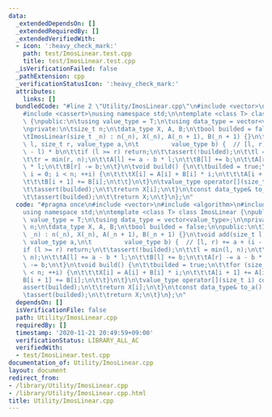 ```yaml
---
data:
  _extendedDependsOn: []
  _extendedRequiredBy: []
  _extendedVerifiedWith:
  - icon: ':heavy_check_mark:'
    path: test/ImosLinear.test.cpp
    title: test/ImosLinear.test.cpp
  _isVerificationFailed: false
  _pathExtension: cpp
  _verificationStatusIcon: ':heavy_check_mark:'
  attributes:
    links: []
  bundledCode: "#line 2 \"Utility/ImosLinear.cpp\"\n#include <vector>\n#include <algorithm>\n\
    #include <cassert>\nusing namespace std;\n\ntemplate <class T> class ImosLinear\
    \ {\npublic:\n\tusing value_type = T;\n\tusing data_type = vector<value_type>;\n\
    \nprivate:\n\tsize_t n;\n\tdata_type X, A, B;\n\tbool builded = false;\n\npublic:\n\
    \tImosLinear(size_t _n) : n(_n), X(_n), A(_n + 1), B(_n + 1) {}\n\tvoid add(size_t\
    \ l, size_t r, value_type a,\n\t         value_type b) {  // [l, r) += a + (i\
    \ - l) * b\n\t\tif (l >= r) return;\n\t\tassert(!builded);\n\t\tl = min(l, n);\n\
    \t\tr = min(r, n);\n\t\tA[l] += a - b * l;\n\t\tB[l] += b;\n\t\tA[r] -= a - b\
    \ * l;\n\t\tB[r] -= b;\n\t}\n\tvoid build() {\n\t\tbuilded = true;\n\t\tfor (size_t\
    \ i = 0; i < n; ++i) {\n\t\t\tX[i] = A[i] + B[i] * i;\n\t\t\tA[i + 1] += A[i];\n\
    \t\t\tB[i + 1] += B[i];\n\t\t}\n\t}\n\tvalue_type operator[](size_t i) const {\n\
    \t\tassert(builded);\n\t\treturn X[i];\n\t}\n\tconst data_type& to_a() const {\n\
    \t\tassert(builded);\n\t\treturn X;\n\t}\n};\n"
  code: "#pragma once\n#include <vector>\n#include <algorithm>\n#include <cassert>\n\
    using namespace std;\n\ntemplate <class T> class ImosLinear {\npublic:\n\tusing\
    \ value_type = T;\n\tusing data_type = vector<value_type>;\n\nprivate:\n\tsize_t\
    \ n;\n\tdata_type X, A, B;\n\tbool builded = false;\n\npublic:\n\tImosLinear(size_t\
    \ _n) : n(_n), X(_n), A(_n + 1), B(_n + 1) {}\n\tvoid add(size_t l, size_t r,\
    \ value_type a,\n\t         value_type b) {  // [l, r) += a + (i - l) * b\n\t\t\
    if (l >= r) return;\n\t\tassert(!builded);\n\t\tl = min(l, n);\n\t\tr = min(r,\
    \ n);\n\t\tA[l] += a - b * l;\n\t\tB[l] += b;\n\t\tA[r] -= a - b * l;\n\t\tB[r]\
    \ -= b;\n\t}\n\tvoid build() {\n\t\tbuilded = true;\n\t\tfor (size_t i = 0; i\
    \ < n; ++i) {\n\t\t\tX[i] = A[i] + B[i] * i;\n\t\t\tA[i + 1] += A[i];\n\t\t\t\
    B[i + 1] += B[i];\n\t\t}\n\t}\n\tvalue_type operator[](size_t i) const {\n\t\t\
    assert(builded);\n\t\treturn X[i];\n\t}\n\tconst data_type& to_a() const {\n\t\
    \tassert(builded);\n\t\treturn X;\n\t}\n};\n"
  dependsOn: []
  isVerificationFile: false
  path: Utility/ImosLinear.cpp
  requiredBy: []
  timestamp: '2020-11-21 20:49:59+09:00'
  verificationStatus: LIBRARY_ALL_AC
  verifiedWith:
  - test/ImosLinear.test.cpp
documentation_of: Utility/ImosLinear.cpp
layout: document
redirect_from:
- /library/Utility/ImosLinear.cpp
- /library/Utility/ImosLinear.cpp.html
title: Utility/ImosLinear.cpp
---
```


